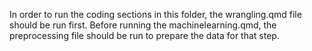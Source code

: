 In order to run the coding sections in this folder, the wrangling.qmd file should be run first. Before running the machinelearning.qmd, the preprocessing file should be run to prepare the data for that step.